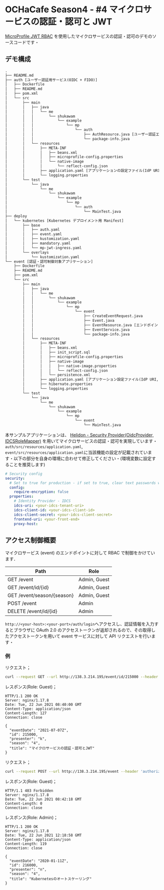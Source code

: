 # OCHaCafe Season4 - #4 マイクロサービスの認証・認可と JWT

[MicroProfile JWT RBAC](https://download.eclipse.org/microprofile/microprofile-jwt-auth-1.2/microprofile-jwt-auth-spec-1.2.html) を使用したマイクロサービスの認証・認可のデモのソースコードです・

## デモ構成

```txt
.
├── README.md
├── auth [ユーザー認証用サービス(OIDC + FIDO)]
│   ├── Dockerfile
│   ├── README.md
│   ├── pom.xml
│   └── src
│       ├── main
│       │   ├── java
│       │   │   └── me
│       │   │       └── shukawam
│       │   │           └── example
│       │   │               └── mp
│       │   │                   └── auth
│       │   │                       ├── AuthResource.java [ユーザー認証エンドポイント定義]
│       │   │                       └── package-info.java
│       │   └── resources
│       │       ├── META-INF
│       │       │   ├── beans.xml
│       │       │   ├── microprofile-config.properties
│       │       │   └── native-image
│       │       │       └── reflect-config.json
│       │       ├── application.yaml [アプリケーションの設定ファイル(IdP URI etc.)]
│       │       └── logging.properties
│       └── test
│           └── java
│               └── me
│                   └── shukawam
│                       └── example
│                           └── mp
│                               └── auth
│                                   └── MainTest.java
├── deploy
│   └── kubernetes [Kubernetes デプロイメント用 Manifest]
│       ├── base
│       │   ├── auth.yaml
│       │   ├── event.yaml
│       │   ├── kustomization.yaml
│       │   ├── mandatory.yaml
│       │   └── mp-jwt-ingress.yaml
│       └── overlays
│           └── kustomization.yaml
└── event [認証・認可制御対象アプリケーション]
    ├── Dockerfile
    ├── README.md
    ├── pom.xml
    └── src
        ├── main
        │   ├── java
        │   │   └── me
        │   │       └── shukawam
        │   │           └── example
        │   │               └── mp
        │   │                   └── event
        │   │                       ├── CreateEventRequest.java
        │   │                       ├── Event.java
        │   │                       ├── EventResource.java [エンドポイント・アクセス制御定義]
        │   │                       ├── EventService.java
        │   │                       └── package-info.java
        │   └── resources
        │       ├── META-INF
        │       │   ├── beans.xml
        │       │   ├── init_script.sql
        │       │   ├── microprofile-config.properties
        │       │   ├── native-image
        │       │   │   ├── native-image.properties
        │       │   │   └── reflect-config.json
        │       │   └── persistence.xml
        │       ├── application.yaml [アプリケーション設定ファイル(IdP URI, Database connection settings)]
        │       ├── hibernate.properties
        │       └── logging.properties
        └── test
            └── java
                └── me
                    └── shukawam
                        └── example
                            └── mp
                                └── event
                                    └── MainTest.java
```

本サンプルアプリケーションは、 [Helidon - Security Provider(OidcProvider, IDCSRoleMapper)](https://oracle-japan-oss-docs.github.io/helidon/docs/v2/#/mp/security/02_providers#_idcs_role_mapper) を用いてマイクロサービスの認証・認可を実現しています・`auth/src/resources/application.yaml`, `event/src/resources/application.yaml`に当該機能の設定が記載されています・以下の部分を自身の環境に合わせて修正してください・(環境変数に設定することを推奨します)

```yaml
# Security config
security:
  # Set to true for production - if set to true, clear text passwords will cause failure
  config:
    require-encryption: false
  properties:
    # Identity Provider - IDCS
    idcs-uri: <your-idcs-tenant-uri>
    idcs-client-id: <your-idcs-client-id>
    idcs-client-secret: <your-idcs-client-secret>
    frontend-uri: <your-front-end>
    proxy-host:
```

## アクセス制御概要

マイクロサービス (event) のエンドポイントに対して RBAC で制御をかけています．

| Path                       | Role         |
| -------------------------- | ------------ |
| GET /event                 | Admin, Guest |
| GET /event/id/{id}         | Admin, Guest |
| GET /event/season/{season} | Admin, Guest |
| POST /event                | Admin        |
| DELETE /event/id/{id}      | Admin        |

`http://<your-host>:<your-port>/auth/login`へアクセスし、認証情報を入力するとブラウザに OAuth 2.0 のアクセストークンが返却されるので、その取得したアクセストークンを用いて event サービスに対して API リクエストを行います・

### 例

リクエスト；

```bash
curl --request GET --url http://138.3.214.195/event/id/215000 --header 'authorization: Bearer eyJ...'
```

レスポンス(Role: Guest)；

```http
HTTP/1.1 200 OK
Server: nginx/1.17.8
Date: Tue, 22 Jun 2021 08:40:00 GMT
Content-Type: application/json
Content-Length: 127
Connection: close

{
  "eventDate": "2021-07-07Z",
  "id": 215000,
  "presenter": "k",
  "season": "4",
  "title": "マイクロサービスの認証・認可とJWT"
}
```

リクエスト；

```bash
curl --request POST --url http://138.3.214.195/event --header 'authorization: Bearer eyJ...' --header 'content-type: application/json' --data '{"title": "Kubernetesのオートスケーリング","season": "4","presenter": "n","eventDate": "2020-08-11"}'
```

レスポンス(Role: Guest)；

```http
HTTP/1.1 403 Forbidden
Server: nginx/1.17.8
Date: Tue, 22 Jun 2021 08:42:18 GMT
Content-Length: 0
Connection: close
```

レスポンス(Role: Admin)；

```http
HTTP/1.1 200 OK
Server: nginx/1.17.8
Date: Tue, 22 Jun 2021 12:18:58 GMT
Content-Type: application/json
Content-Length: 119
Connection: close

{
  "eventDate": "2020-01-11Z",
  "id": 216000,
  "presenter": "n",
  "season": "4",
  "title": "Kubernetesのオートスケーリング"
}
```
